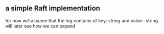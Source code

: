 
## a simple Raft implementation

for now will assume that the log contains of key: string and value : string. will later see how we can expand